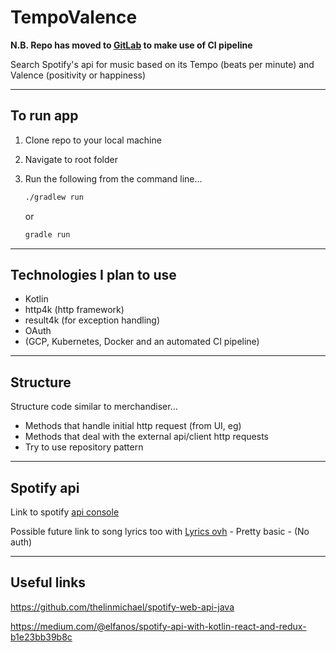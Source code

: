 TempoValence
============

**N.B. Repo has moved to [GitLab](https://jl.githost.io/mattTea/tempo-valence) to make use of CI pipeline**


Search Spotify's api for music based on its Tempo (beats per minute) and Valence (positivity or happiness)

------

## To run app

1. Clone repo to your local machine

2. Navigate to root folder

3. Run the following from the command line...

    ```bash
    ./gradlew run
    ```
    
    or
    
    ```bash
    gradle run
    ```

------

## Technologies I plan to use

- Kotlin
- http4k (http framework)
- result4k (for exception handling)
- OAuth
- (GCP, Kubernetes, Docker and an automated CI pipeline)

------

## Structure

Structure code similar to merchandiser...

- Methods that handle initial http request (from UI, eg)
- Methods that deal with the external api/client http requests
- Try to use repository pattern

------

## Spotify api

Link to spotify [api console](https://developer.spotify.com/documentation/web-api/)


Possible future link to song lyrics too with [Lyrics ovh](https://lyricsovh.docs.apiary.io/#)
    - Pretty basic
    - (No auth)

------

## Useful links

https://github.com/thelinmichael/spotify-web-api-java

https://medium.com/@elfanos/spotify-api-with-kotlin-react-and-redux-b1e23bb39b8c